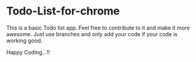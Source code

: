 # Todo-List-for-chrome

This is a basic Todo list app. Feel free to contribute to it and make it more awesome.
Just use branches and only add your code if your code is working good.

Happy Coding...!!
